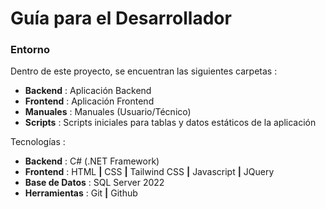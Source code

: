 # Guía para el Desarrollador
### Entorno
Dentro de este proyecto, se encuentran las siguientes carpetas :
- **Backend** : Aplicación Backend
- **Frontend** : Aplicación Frontend
- **Manuales** : Manuales (Usuario/Técnico)
- **Scripts** : Scripts iniciales para tablas y datos estáticos de la aplicación

Tecnologías :
- **Backend** : C# (.NET Framework)
- **Frontend** : HTML **|** CSS **|** Tailwind CSS **|** Javascript **|** JQuery
- **Base de Datos** : SQL Server 2022
- **Herramientas** : Git **|** Github

